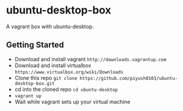 ubuntu-desktop-box
==================

A vagrant box with ubuntu-desktop.  

Getting Started
---------------

* Download and install vagrant `http://downloads.vagrantup.com`
* Download and install virtualbox `https://www.virtualbox.org/wiki/Downloads`
* Clone this repo `git clone https://github.com/piyush0101/ubuntu-desktop-box.git`
* cd into the cloned repo `cd ubuntu-desktop`
* `vagrant up`
* Wait while vagrant sets up your virtual machine



